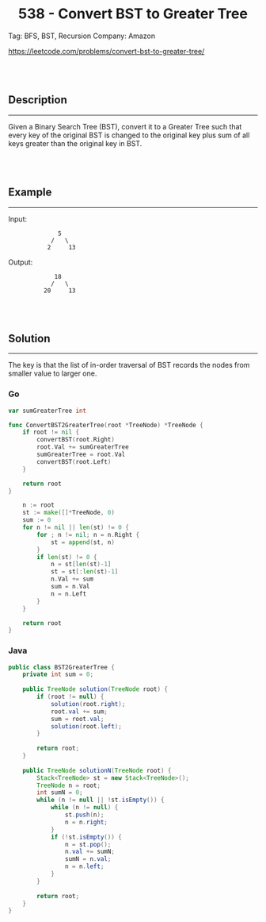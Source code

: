 # <center>538 - Convert BST to Greater Tree</center> 


Tag: BFS, BST, Recursion
Company: Amazon

https://leetcode.com/problems/convert-bst-to-greater-tree/

<br></br>



## Description
----
Given a Binary Search Tree (BST), convert it to a Greater Tree such that every key of the original BST is changed to the original key plus sum of all keys greater than the original key in BST.

<br></br>



## Example
----
Input:
```
              5
            /   \
           2     13
```

Output:
```
             18
            /   \
          20     13
```

<br></br>



## Solution
----
The key is that the list of in-order traversal of BST records the nodes from smaller value to larger one.


### Go
```go
var sumGreaterTree int

func ConvertBST2GreaterTree(root *TreeNode) *TreeNode {
	if root != nil {
		convertBST(root.Right)
		root.Val += sumGreaterTree
		sumGreaterTree = root.Val
		convertBST(root.Left)
	}

	return root
}
```

```go
	n := root
	st := make([]*TreeNode, 0)
	sum := 0
	for n != nil || len(st) != 0 {
		for ; n != nil; n = n.Right {
			st = append(st, n)
		}
		if len(st) != 0 {
			n = st[len(st)-1]
			st = st[:len(st)-1]
			n.Val += sum
			sum = n.Val
			n = n.Left
		}
	}

	return root
}
```


### Java
```java
public class BST2GreaterTree {
	private int sum = 0;
	
	public TreeNode solution(TreeNode root) {
        if (root != null) {
        	solution(root.right);
            root.val += sum;
            sum = root.val;
            solution(root.left);
        }
        
        return root;
    }
	
	public TreeNode solutionN(TreeNode root) {
        Stack<TreeNode> st = new Stack<TreeNode>();
        TreeNode n = root;
        int sumN = 0;
        while (n != null || !st.isEmpty()) {
            while (n != null) {
                st.push(n);
                n = n.right;
            }
            if (!st.isEmpty()) {
                n = st.pop();
                n.val += sumN;
                sumN = n.val;
                n = n.left;
            }
        }
        
        return root;
    }
}
```